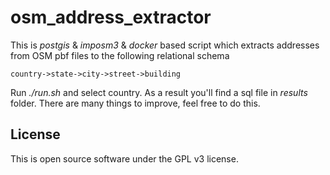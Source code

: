# osm_address_extractor
This is *postgis* & *imposm3* & *docker* based script which extracts addresses from OSM pbf files to the following relational schema
```
country->state->city->street->building
```
Run *./run.sh* and select country.
As a result you'll find a sql file in *results* folder.
There are many things to improve, feel free to do this.

## License
This is open source software under the GPL v3 license.
